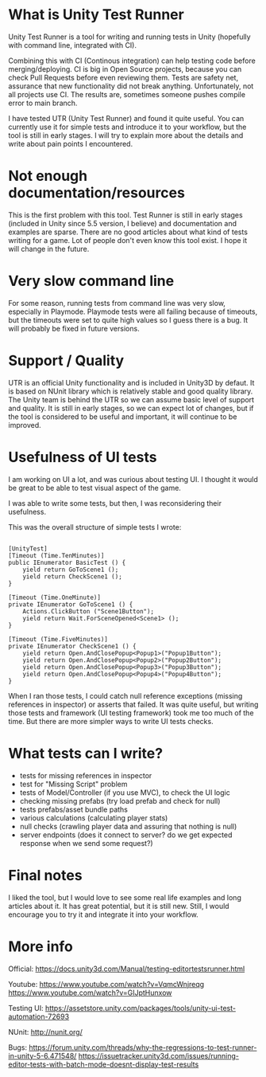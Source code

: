 # What is Unity Test Runner

Unity Test Runner is a tool for writing and running tests in Unity (hopefully with command line, integrated with CI). 

Combining this with CI (Continous integration) can help testing code before merging/deploying. CI is big in Open Source projects, because you can check Pull Requests before even reviewing them. Tests are safety net, assurance that new functionality did not break anything. Unfortunately, not all projects use CI. The results are, sometimes someone pushes compile error to main branch.

I have tested UTR (Unity Test Runner) and found it quite useful. You can currently use it for simple tests and introduce it to your workflow, but the tool is still in early stages. I will try to explain more about the details and write about pain points I encountered.

# Not enough documentation/resources

This is the first problem with this tool.
Test Runner is still in early stages (included in Unity since 5.5 version, I believe) and documentation and examples are sparse. There are no good articles about what kind of tests writing for a game. Lot of people don't even know this tool exist. I hope it will change in the future.

# Very slow command line

For some reason, running tests from command line was very slow, especially in Playmode. Playmode tests were all failing because of timeouts, but the timeouts were set to quite high values so I guess there is a bug. It will probably be fixed in future versions.

# Support / Quality

UTR is an official Unity functionality and is included in Unity3D by defaut. It is based on NUnit library which is relatively stable and good quality library. The Unity team is behind the UTR so we can assume basic level of support and quality. It is still in early stages, so we can expect lot of changes, but if the tool is considered to be useful and important, it will continue to be improved.

# Usefulness of UI tests

I am working on UI a lot, and was curious about testing UI. I thought it would be great to be able to test visual aspect of the game.

I was able to write some tests, but then, I was reconsidering their usefulness.

This was the overall structure of simple tests I wrote:

```

[UnityTest]
[Timeout (Time.TenMinutes)]
public IEnumerator BasicTest () {
    yield return GoToScene1 ();
    yield return CheckScene1 ();
}

[Timeout (Time.OneMinute)]
private IEnumerator GoToScene1 () {
    Actions.ClickButton ("Scene1Button");
    yield return Wait.ForSceneOpened<Scene1> ();
}

[Timeout (Time.FiveMinutes)]
private IEnumerator CheckScene1 () {
    yield return Open.AndClosePopup<Popup1>("Popup1Button");
    yield return Open.AndClosePopup<Popup2>("Popup2Button");
    yield return Open.AndClosePopup<Popup3>("Popup3Button");
    yield return Open.AndClosePopup<Popup4>("Popup4Button");
}
```

When I ran those tests, I could catch null reference exceptions (missing references in inspector) or asserts that failed. It was quite useful, but writing those tests and framework (UI testing framework) took me too much of the time. But there are more simpler ways to write UI tests checks.

# What tests can I write?

- tests for missing references in inspector
- test for "Missing Script" problem
- tests of Model/Controller (if you use MVC), to check the UI logic
- checking missing prefabs (try load prefab and check for null)
- tests prefabs/asset bundle paths
- various calculations (calculating player stats)
- null checks (crawling player data and assuring that nothing is null)
- server endpoints (does it connect to server? do we get expected response when we send some request?)

# Final notes

I liked the tool, but I would love to see some real life examples and long articles about it. It has great potential, but it is still new. Still, I would encourage you to try it and integrate it into your workflow.

# More info

Official:
https://docs.unity3d.com/Manual/testing-editortestsrunner.html

Youtube:
https://www.youtube.com/watch?v=VqmcWnjreqg
https://www.youtube.com/watch?v=GIJptHunxow

Testing UI:
https://assetstore.unity.com/packages/tools/unity-ui-test-automation-72693

NUnit:
http://nunit.org/

Bugs:
https://forum.unity.com/threads/why-the-regressions-to-test-runner-in-unity-5-6.471548/
https://issuetracker.unity3d.com/issues/running-editor-tests-with-batch-mode-doesnt-display-test-results